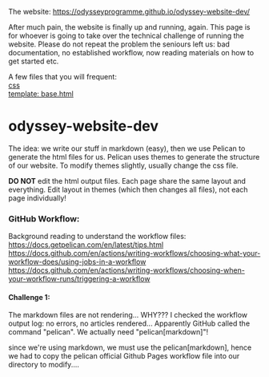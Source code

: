 The website: https://odysseyprogramme.github.io/odyssey-website-dev/

After much pain, the website is finally up and running, again. This page is for whoever is going to take over the technical challenge of running the website. Please do not repeat the problem the seniours left us: bad documentation, no established workflow, now reading materials on how to get started etc.

A few files that you will frequent:  
[css](https://github.com/odysseyprogramme/odyssey-website-dev/blob/d2ca0267793a68e9971163c110ac1ff3eacda132/themes/bricks/static/css/lamboz.css)  
[template: base.html](https://github.com/odysseyprogramme/odyssey-website-dev/blob/bfb00a9417b4f6bcccc132b14f079c82fe910b13/themes/bricks/templates/base.html)

# odyssey-website-dev
The idea: we write our stuff in markdown (easy), then we use Pelican to generate the html files for us. Pelican uses themes to generate the structure of our website. To modify themes slightly, usually change the css file.

**DO NOT** edit the html output files. Each page share the same layout and everything. Edit layout in themes (which then changes all files), not each page individually!

### GitHub Workflow:
Background reading to understand the workflow files:  
https://docs.getpelican.com/en/latest/tips.html  
https://docs.github.com/en/actions/writing-workflows/choosing-what-your-workflow-does/using-jobs-in-a-workflow  
https://docs.github.com/en/actions/writing-workflows/choosing-when-your-workflow-runs/triggering-a-workflow  

#### Challenge 1:  
The markdown files are not rendering... WHY??? I checked the workflow output log: no errors, no articles rendered... Apparently GitHub called the command "pelican". We actually need "pelican[markdown]"!

since we're using markdown, we must use the pelican[markdown], hence we had to copy the pelican official Github Pages workflow file into our directory to modify....
